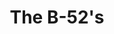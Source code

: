 ---
title: "The B-52's"
summary: "American New Wave / Art Pop band formed in Athens, Georgia, USA in 1976. Kate Pierson Cindy Wilson Ricky Wilson Fred Schneider Keith Strickland"
image: "the-b-52-s.jpg"
---
